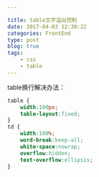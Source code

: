 ```yaml
---

title: table文字溢出控制
date: 2017-04-03 12:30:22
categories: FrontEnd
type: post
blog: true
tags: 
    - css
    - table
---
```


table换行解决办法：
<!-- more -->

```css
table {
    width:100px;
    table-layout:fixed;
}
td {
    width:100%;
    word-break:keep-all;
    white-space:nowrap;
    overflow:hidden;
    text-overflow:ellipsis;
}
```